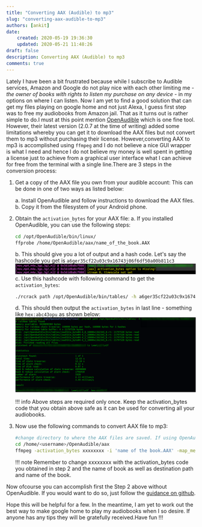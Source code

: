 ```yaml
---
title: "Converting AAX (Audible) to mp3"
slug: "converting-aax-audible-to-mp3"
authors: [ankit]
date: 
    created: 2020-05-19 19:36:30
    updated: 2020-05-21 11:48:26
draft: false
description: Converting AAX (Audible) to mp3
comments: true
---
```


Lately I have been a bit frustrated because while I subscribe to Audible services, Amazon and Google do not play nice with each other limiting me - *the owner of books with rights to listen my purchase on any device* - in my options on where I can listen. Now I am yet to find a good solution that can get my files playing on google home and not just Alexa, I guess first step was to free my audiobooks from Amazon jail. That as it turns out is rather simple to do.I must at this point mention [OpenAudible](https://openaudible.org/) which is one fine tool. However, their latest version (2.0.7 at the time of writing) added some limitations whereby you can get it to download the AAX files but not convert them to mp3 without purchasing their license. However,converting AAX to mp3 is accomplished using `ffmpeg` and I do not believe a nice GUI wrapper is what I need and hence I do not believe my money is well spent in getting a license just to achieve from a graphical user interface what I can achieve for free from the terminal with a single line.There are 3 steps in the conversion process:

<!-- more -->

1.  Get a copy of the AAX file you own from your audible account: This
    can be done in one of two ways as listed below:
    
    a. Install OpenAudible and follow instructions to download the AAX
    files.  
    b. Copy it from the filesystem of your Android phone.

2.  Obtain the `activation_bytes` for your AAX file: 
    a. If you installed OpenAudible, you can use the following steps:
    ```bash linenums="1"
    cd /opt/OpenAudible/bin/linux/
    ffprobe /home/OpenAudible/aax/name_of_the_book.AAX 
    ```
    b. This should give you a lot of output and a hash code. Let's say
    the hashcode you get is `a6ger35cf22u03c9x16743j06f6df50a00b811c3`
    ![aax\_hash\_code](../assets/images/2020/05/2020-05-1919-17-07.png)
    c. Use this hashcode with following command to get the `activation_bytes`:
       ```bash linenums="1"
       ./rcrack path /opt/OpenAudible/bin/tables/ -h a6ger35cf22u03c9x16743j06f6df50a00b811c3
       ```
    d. This should then output the `activation_bytes` in last line - something like `hex:abc43opu` as shown below:
    ![activation\_byte](../assets/images/2020/05/2020-05-1919-46-13-1.png)
    
    !!! info
        Above steps are required only once. Keep the activation_bytes code that you obtain above safe as it can be used for converting all your audiobooks.
    
3.  Now use the following commands to convert AAX file to mp3:
    ```bash linenums="1"
    #change directory to where the AAX files are saved. If using OpenAudible it will be in /home/<username>/OpenAudible/aax
    cd /home/<username>/OpenAudible/aax
    ffmpeg -activation_bytes xxxxxxxx -i 'name of the book.AAX' -map_metadata 0 -codec:a libmp3lame -qscale:a 6 /home/<username>/OpenAudible/mp3/name\ of\ the\ book.mp3
    ```
    
    !!! note
        Remember to change xxxxxxxx with the activation_bytes code you obtained in step 2 and the name of book as well as destination path and name of the book.

Now ofcourse you can accomplish first the Step 2 above without OpenAudible. If you would want to do so, just follow the [guidance on github](https://github.com/inAudible-NG/tables). 

Hope this will be helpful for a few. In the meantime, I am yet to work out the best way to make google home to play my audiobooks when I so desire. If anyone has any tips they will be gratefully received.Have fun !!!